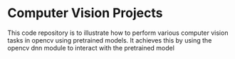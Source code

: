 # Computer Vision Projects

This code repository is to illustrate how to perform various computer vision tasks in opencv using pretrained models. 
It achieves this by using the opencv dnn module to interact with the pretrained model

